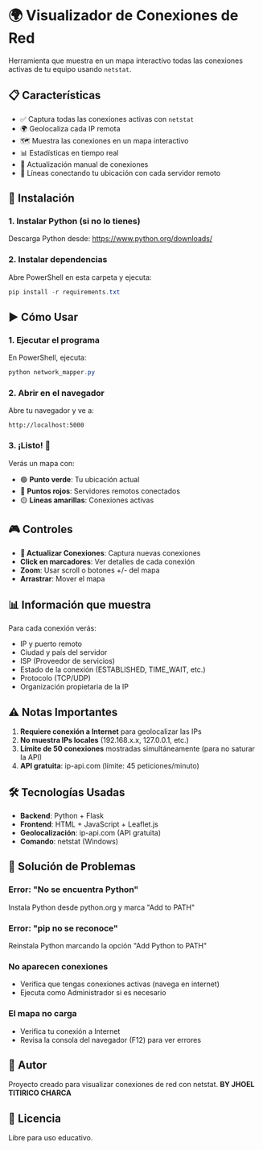 # 🌍 Visualizador de Conexiones de Red

Herramienta que muestra en un mapa interactivo todas las conexiones activas de tu equipo usando `netstat`.

## 📋 Características

- ✅ Captura todas las conexiones activas con `netstat`
- 🌍 Geolocaliza cada IP remota
- 🗺️ Muestra las conexiones en un mapa interactivo
- 📊 Estadísticas en tiempo real
- 🔄 Actualización manual de conexiones
- 📍 Líneas conectando tu ubicación con cada servidor remoto

## 🚀 Instalación

### 1. Instalar Python (si no lo tienes)
Descarga Python desde: https://www.python.org/downloads/

### 2. Instalar dependencias

Abre PowerShell en esta carpeta y ejecuta:

```powershell
pip install -r requirements.txt
```

## ▶️ Cómo Usar

### 1. Ejecutar el programa

En PowerShell, ejecuta:

```powershell
python network_mapper.py
```

### 2. Abrir en el navegador

Abre tu navegador y ve a:
```
http://localhost:5000
```

### 3. ¡Listo! 🎉

Verás un mapa con:
- 🟢 **Punto verde**: Tu ubicación actual
- 🔴 **Puntos rojos**: Servidores remotos conectados
- 🟡 **Líneas amarillas**: Conexiones activas

## 🎮 Controles

- **🔄 Actualizar Conexiones**: Captura nuevas conexiones
- **Click en marcadores**: Ver detalles de cada conexión
- **Zoom**: Usar scroll o botones +/- del mapa
- **Arrastrar**: Mover el mapa

## 📊 Información que muestra

Para cada conexión verás:
- IP y puerto remoto
- Ciudad y país del servidor
- ISP (Proveedor de servicios)
- Estado de la conexión (ESTABLISHED, TIME_WAIT, etc.)
- Protocolo (TCP/UDP)
- Organización propietaria de la IP

## ⚠️ Notas Importantes

1. **Requiere conexión a Internet** para geolocalizar las IPs
2. **No muestra IPs locales** (192.168.x.x, 127.0.0.1, etc.)
3. **Límite de 50 conexiones** mostradas simultáneamente (para no saturar la API)
4. **API gratuita**: ip-api.com (límite: 45 peticiones/minuto)

## 🛠️ Tecnologías Usadas

- **Backend**: Python + Flask
- **Frontend**: HTML + JavaScript + Leaflet.js
- **Geolocalización**: ip-api.com (API gratuita)
- **Comando**: netstat (Windows)

## 🐛 Solución de Problemas

### Error: "No se encuentra Python"
Instala Python desde python.org y marca "Add to PATH"

### Error: "pip no se reconoce"
Reinstala Python marcando la opción "Add Python to PATH"

### No aparecen conexiones
- Verifica que tengas conexiones activas (navega en internet)
- Ejecuta como Administrador si es necesario

### El mapa no carga
- Verifica tu conexión a Internet
- Revisa la consola del navegador (F12) para ver errores

## 📝 Autor

Proyecto creado para visualizar conexiones de red con netstat.
**BY JHOEL TITIRICO CHARCA**

## 📄 Licencia

Libre para uso educativo.
